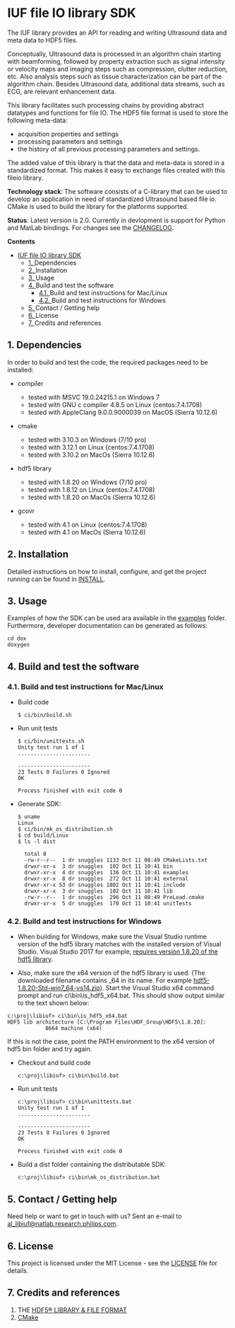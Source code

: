 # IUF file IO library SDK

The IUF library provides an API for reading and writing Ultrasound data and meta data to HDF5 files.

Conceptually, Ultrasound data is processed in an algorithm chain starting with beamforming, followed by property extraction such as signal intensity or velocity maps and imaging steps such as compression, clutter reduction, etc. Also analysis steps such as tissue characterization can be part of the algorithm chain. Besides Ultrasound data, additional data streams, such as ECG, are relevant enhancement data.

This library facilitates such processing chains by providing abstract datatypes and functions for file IO. The HDF5 file format is used to store the following meta-data:

- acquisition properties and settings 
- processing parameters and settings 
- the history of all previous processing parameters and settings.

The added value of this library is that the data and meta-data is stored in a standardized format. This makes it easy to exchange files created with this fileio library.

**Technology stack**: The software consists of a C-library that can be used to develop an application in need of standardized Ultrasound based file io. CMake is used to build the library for the platforms supported.

**Status**:  Latest version is 2.0. Currently in devlopment is support for Python and MatLab bindings. For changes see the [CHANGELOG](CHANGELOG.md).

**Contents**
<!-- vscode-markdown-toc -->
- [IUF file IO library SDK](#IUF-file-IO-library-SDK)
  - [1. <a name='Dependencies'></a>Dependencies](#1-a-nameDependenciesaDependencies)
  - [2. <a name='Installation'></a>Installation](#2-a-nameInstallationaInstallation)
  - [3. <a name='Usage'></a>Usage](#3-a-nameUsageaUsage)
  - [4. <a name='Buildandtestthesoftware'></a>Build and test the software](#4-a-nameBuildandtestthesoftwareaBuild-and-test-the-software)
    - [4.1. <a name='BuildandtestinstructionsforMacLinux'></a>Build and test instructions for Mac/Linux](#41-a-nameBuildandtestinstructionsforMacLinuxaBuild-and-test-instructions-for-MacLinux)
    - [4.2. <a name='BuildandtestinstructionsforWindows'></a>Build and test instructions for Windows](#42-a-nameBuildandtestinstructionsforWindowsaBuild-and-test-instructions-for-Windows)
  - [5. <a name='ContactGettinghelp'></a>Contact / Getting help](#5-a-nameContactGettinghelpaContact--Getting-help)
  - [6. <a name='License'></a>License](#6-a-nameLicenseaLicense)
  - [7. <a name='Creditsandreferences'></a>Credits and references](#7-a-nameCreditsandreferencesaCredits-and-references)

<!-- vscode-markdown-toc-config
	numbering=true
	autoSave=true
	/vscode-markdown-toc-config -->
<!-- /vscode-markdown-toc -->

##  1. <a name='Dependencies'></a>Dependencies

In order to build and test the code, the required packages need to be installed:
- compiler
  - tested with MSVC 19.0.24215.1 on Windows 7
  - tested with GNU c compiler 4.8.5 on Linux (centos:7.4.1708)
  - tested with AppleClang 9.0.0.9000039 on MacOS (Sierra 10.12.6)
  
- cmake
  - tested with 3.10.3 on Windows (7/10 pro)
  - tested with 3.12.1 on Linux (centos:7.4.1708)
  - tested with 3.10.2 on MacOs (Sierra 10.12.6)
  
- hdf5 library
  - tested with 1.8.20 on Windows (7/10 pro)
  - tested with 1.8.12 on Linux (centos:7.4.1708)
  - tested with 1.8.20 on MacOs (Sierra 10.12.6)

- gcovr
  - tested with 4.1 on Linux (centos:7.4.1708)
  - tested with 4.1 on MacOs (Sierra 10.12.6)


##  2. <a name='Installation'></a>Installation

Detailed instructions on how to install, configure, and get the project running can be found in [INSTALL](INSTALL.md).

##  3. <a name='Usage'></a>Usage

Examples of how the SDK can be used ara available in the [examples](examples) folder. Furthermore, developer documentation can be generated as follows:
```
cd dox
doxygen
```

##  4. <a name='Buildandtestthesoftware'></a>Build and test the software

###  4.1. <a name='BuildandtestinstructionsforMacLinux'></a>Build and test instructions for Mac/Linux

- Build code

    ```
    $ ci/bin/build.sh
    ```
- Run unit tests

    ```
    $ ci/bin/unittests.sh
    Unity test run 1 of 1
    .......................
    
    -----------------------
    23 Tests 0 Failures 0 Ignored 
    OK
    
    Process finished with exit code 0
    ```
- Generate SDK:
    ```
    $ uname
    Linux
    $ ci/bin/mk_os_distribution.sh
    $ cd build/Linux
    $ ls -l dist
    
      total 8
      -rw-r--r--  1 dr snuggles 1133 Oct 11 08:49 CMakeLists.txt
      drwxr-xr-x  3 dr snuggles  102 Oct 11 10:41 bin
      drwxr-xr-x  4 dr snuggles  136 Oct 11 10:41 examples
      drwxr-xr-x  8 dr snuggles  272 Oct 11 10:41 external
      drwxr-xr-x 53 dr snuggles 1802 Oct 11 10:41 include
      drwxr-xr-x  3 dr snuggles  102 Oct 11 10:41 lib
      -rw-r--r--  1 dr snuggles  296 Oct 11 08:49 PreLoad.cmake
      drwxr-xr-x  5 dr snuggles  170 Oct 11 10:41 unitTests

    ```


###  4.2. <a name='BuildandtestinstructionsforWindows'></a>Build and test instructions for Windows

- When building for Windows, make sure the Visual Studio runtime version of the hdf5 library matches
with the installed version of Visual Studio. Visual Studio 2017 for example, 
[requires version 1.8.20 of the hdf5 library](https://portal.hdfgroup.org/display/support/HDF5+1.8.20#files). 


- Also, make sure the x64 version of the hdf5 library is used. (The downloaded filename contains _64 in its name.
For example [hdf5-1.8.20-Std-win7_64-vs14.zip](https://support.hdfgroup.org/ftp/HDF5/releases/hdf5-1.8/hdf5-1.8.20/bin/windows/hdf5-1.8.20-Std-win7_64-vs14.zip)).
Start the Visual Studio x64 command prompt and run ci\bin\is_hdf5_x64.bat. This should show output similar
to the text shown below: 
```
c:\proj\libiuf> ci\bin\is_hdf5_x64.bat
HDF5 lib architecture [C:\Program Files\HDF_Group\HDF5\1.8.20]:
            8664 machine (x64)
```

If this is not the case, point the PATH environment to the x64 version of hdf5 bin folder and try again.


- Checkout and build code

    ```
    c:\proj\libiuf> ci\bin\build.bat
    ```
- Run unit tests

    ```
    c:\proj\libiuf> ci\bin\unittests.bat
    Unity test run 1 of 1
    .......................
    
    -----------------------
    23 Tests 0 Failures 0 Ignored 
    OK
    
    Process finished with exit code 0
    ```
- Build a dist folder containing the distributable SDK:

    ```
    c:\proj\libiuf> ci\bin\mk_os_distribution.bat
    ```

##  5. <a name='ContactGettinghelp'></a>Contact / Getting help

Need help or want to get in touch with us? 
Sent an e-mail to al_libiuf@natlab.research.philips.com.

##  6. <a name='License'></a>License

This project is licensed under the MIT License - see the [LICENSE](LICENSE.md) file for details.

##  7. <a name='Creditsandreferences'></a>Credits and references

1. THE [HDF5® LIBRARY & FILE FORMAT](https://www.hdfgroup.org/solutions/hdf5/)
2. [CMake](https://cmake.org/)
   